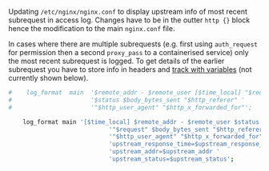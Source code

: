 Updating `/etc/nginx/nginx.conf` to display upstream info of most recent subrequest in access log.
Changes have to be in the outter `http {}` block hence the modification to the main `nginx.conf` file.

In cases where there are multiple subrequests (e.g. first using `auth_request` for permission
then a second `proxy_pass` to a containerised service) only the most recent subrequest is logged.
To get details of the earlier subrequest you have to store info in headers and
[track with variables](https://stackoverflow.com/questions/60718439/nginx-why-no-access-log-for-rediect-location#comment107493296_60738429)
(not currently shown below).

```sh
#    log_format  main  '$remote_addr - $remote_user [$time_local] "$request" '
#                      '$status $body_bytes_sent "$http_referer" '
#                      '"$http_user_agent" "$http_x_forwarded_for"';

    log_format main '[$time_local] $remote_addr - $remote_user $status '
                            '"$request" $body_bytes_sent "$http_referer" '
                            '"$http_user_agent" "$http_x_forwarded_for" '
                            'upstream_response_time=$upstream_response_time '
                            'upstream_addr=$upstream_addr '
                            'upstream_status=$upstream_status';
```
